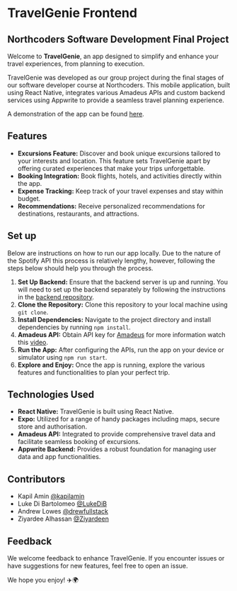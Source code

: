 # TravelGenie Frontend

## Northcoders Software Development Final Project

Welcome to **TravelGenie**,  an app designed to simplify and enhance your travel experiences, from planning to execution.

TravelGenie was developed as our group project during the final stages of our software developer course at Northcoders. This mobile application, built using React Native, integrates various Amadeus APIs and custom backend services using Appwrite to provide a seamless travel planning experience.

A demonstration of the app can be found [here](https://youtu.be/06qBMPb7JRI?si=ChMWZ0m4Is1TeVcK).

## Features
- **Excursions Feature:** Discover and book unique excursions tailored to your interests and location. This feature sets TravelGenie apart by offering  curated experiences that make your trips unforgettable.
- **Booking Integration:** Book flights, hotels, and activities directly within the app.
- **Expense Tracking:** Keep track of your travel expenses and stay within budget.
- **Recommendations:** Receive personalized recommendations for destinations, restaurants, and attractions.

## Set up
Below are instructions on how to run our app locally. 
Due to the nature of the Spotify API this process is relatively lengthy, however, following the steps below should help you through the process.

1. **Set Up Backend:** Ensure that the backend server is up and running. You will need to set up the backend separately by following the instructions in the [backend repository](https://github.com/kapilamin/TravelGenie-be).
2. **Clone the Repository:** Clone this repository to your local machine using `git clone`.
3. **Install Dependencies:** Navigate to the project directory and install dependencies by running `npm install`.
5. **Amadeus API:** Obtain API key for [Amadeus](https://developers.amadeus.com/) for more information watch this [video](https://www.youtube.com/watch?v=Lyy26SlgBZU&t=160s).
6. **Run the App:** After configuring the APIs, run the app on your device or simulator using `npm run start`.
7. **Explore and Enjoy:** Once the app is running, explore the various features and functionalities to plan your perfect trip.
## Technologies Used
- **React Native:** TravelGenie is built using React Native.
- **Expo:** Utilized for a range of handy packages including maps, secure store and authorisation.
- **Amadeus API:** Integrated to provide comprehensive travel data and facilitate seamless booking of excursions.
- **Appwrite Backend:** Provides a robust foundation for managing user data and app functionalities.
## Contributors
- Kapil Amin [@kapilamin](https://github.com/kapilamin)
- Luke Di Bartolomeo [@LukeDiB](https://github.com/LukeDiB)
- Andrew Lowes [@drewfullstack](https://github.com/drewfullstack)
- Ziyardee Alhassan [@Ziyardeen](https://github.com/Ziyardeen)   
## Feedback
We welcome feedback to enhance TravelGenie. If you encounter issues or have suggestions for new features, feel free to open an issue.

We hope you enjoy! ✈️🌍 







